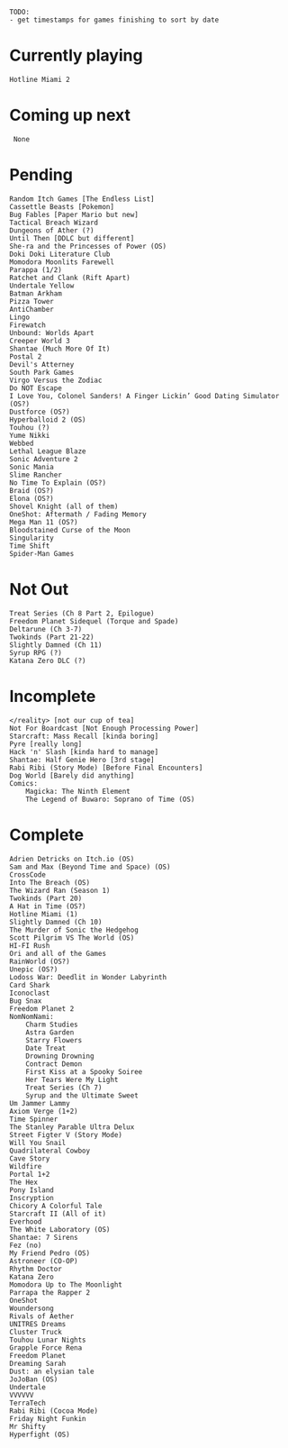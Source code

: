 
``` 
TODO:
- get timestamps for games finishing to sort by date
```
# Currently playing

	Hotline Miami 2

# Coming up next

	 None

# Pending

	Random Itch Games [The Endless List]
	Cassettle Beasts [Pokemon]
	Bug Fables [Paper Mario but new]
	Tactical Breach Wizard 
	Dungeons of Ather (?)
	Until Then [DDLC but different]
	She-ra and the Princesses of Power (OS)
	Doki Doki Literature Club
	Momodora Moonlits Farewell
	Parappa (1/2)
	Ratchet and Clank (Rift Apart)
	Undertale Yellow
	Batman Arkham
	Pizza Tower
	AntiChamber
	Lingo
	Firewatch
	Unbound: Worlds Apart
	Creeper World 3
	Shantae (Much More Of It)
	Postal 2
	Devil's Atterney
	South Park Games
	Virgo Versus the Zodiac
	Do NOT Escape
	I Love You, Colonel Sanders! A Finger Lickin’ Good Dating Simulator (OS?)
	Dustforce (OS?)
	Hyperballoid 2 (OS)
	Touhou (?)
	Yume Nikki
	Webbed
	Lethal League Blaze
	Sonic Adventure 2
	Sonic Mania
	Slime Rancher
	No Time To Explain (OS?)
	Braid (OS?)
	Elona (OS?)
	Shovel Knight (all of them)
	OneShot: Aftermath / Fading Memory
	Mega Man 11 (OS?)
	Bloodstained Curse of the Moon
	Singularity 
	Time Shift 
	Spider-Man Games


# Not Out

	Treat Series (Ch 8 Part 2, Epilogue)
	Freedom Planet Sidequel (Torque and Spade)
	Deltarune (Ch 3-7)
	Twokinds (Part 21-22)
	Slightly Damned (Ch 11)
	Syrup RPG (?)
	Katana Zero DLC (?)


# Incomplete

	</reality> [not our cup of tea]
	Not For Boardcast [Not Enough Processing Power]
	Starcraft: Mass Recall [kinda boring]
	Pyre [really long]
	Hack 'n' Slash [kinda hard to manage]
	Shantae: Half Genie Hero [3rd stage]
	Rabi Ribi (Story Mode) [Before Final Encounters]
	Dog World [Barely did anything]
	Comics:
		Magicka: The Ninth Element
		The Legend of Buwaro: Soprano of Time (OS)


# Complete

	Adrien Detricks on Itch.io (OS)
	Sam and Max (Beyond Time and Space) (OS)
	CrossCode
	Into The Breach (OS)
	The Wizard Ran (Season 1)
	Twokinds (Part 20)
	A Hat in Time (OS?)
	Hotline Miami (1)
	Slightly Damned (Ch 10)
	The Murder of Sonic the Hedgehog
	Scott Pilgrim VS The World (OS)
	HI-FI Rush
	Ori and all of the Games
	RainWorld (OS?)
	Unepic (OS?)
	Lodoss War: Deedlit in Wonder Labyrinth
	Card Shark
	Iconoclast
	Bug Snax
	Freedom Planet 2
	NomNomNami:
		Charm Studies
		Astra Garden
		Starry Flowers
		Date Treat
		Drowning Drowning
		Contract Demon
		First Kiss at a Spooky Soiree
		Her Tears Were My Light
		Treat Series (Ch 7)
		Syrup and the Ultimate Sweet
	Um Jammer Lammy
	Axiom Verge (1+2)
	Time Spinner
	The Stanley Parable Ultra Delux
	Street Figter V (Story Mode)
	Will You Snail
	Quadrilateral Cowboy
	Cave Story
	Wildfire
	Portal 1+2
	The Hex
	Pony Island
	Inscryption
	Chicory A Colorful Tale
	Starcraft II (All of it)
	Everhood
	The White Laboratory (OS)
	Shantae: 7 Sirens
	Fez (no)
	My Friend Pedro (OS)
	Astroneer (CO-OP)
	Rhythm Doctor
	Katana Zero
	Momodora Up to The Moonlight
	Parrapa the Rapper 2
	OneShot
	Woundersong
	Rivals of Aether
	UNITRES Dreams
	Cluster Truck
	Touhou Lunar Nights
	Grapple Force Rena
	Freedom Planet
	Dreaming Sarah
	Dust: an elysian tale
	JoJoBan (OS)
	Undertale
	VVVVVV
	TerraTech
	Rabi Ribi (Cocoa Mode)
	Friday Night Funkin
	Mr Shifty
	Hyperfight (OS)
